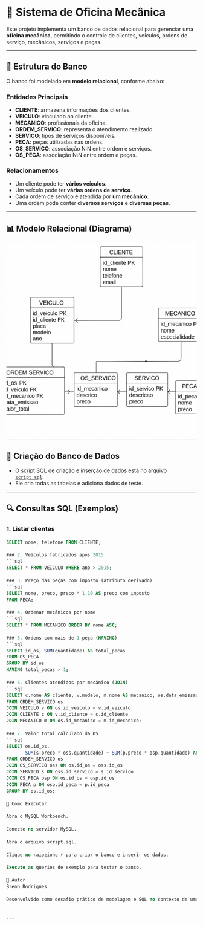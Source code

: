 # 📌 Sistema de Oficina Mecânica

Este projeto implementa um banco de dados relacional para gerenciar uma **oficina mecânica**, permitindo o controle de clientes, veículos, ordens de serviço, mecânicos, serviços e peças.

---

## 🔧 Estrutura do Banco

O banco foi modelado em **modelo relacional**, conforme abaixo:

### Entidades Principais
- **CLIENTE**: armazena informações dos clientes.
- **VEICULO**: vinculado ao cliente.
- **MECANICO**: profissionais da oficina.
- **ORDEM_SERVICO**: representa o atendimento realizado.
- **SERVICO**: tipos de serviços disponíveis.
- **PECA**: peças utilizadas nas ordens.
- **OS_SERVICO**: associação N:N entre ordem e serviços.
- **OS_PECA**: associação N:N entre ordem e peças.

### Relacionamentos
- Um cliente pode ter **vários veículos**.
- Um veículo pode ter **várias ordens de serviço**.
- Cada ordem de serviço é atendida por **um mecânico**.
- Uma ordem pode conter **diversos serviços** e **diversas peças**.

---

## 📊 Modelo Relacional (Diagrama)

<p align="center">
  <img src="diagramasql.png" alt="Diagrama SQL" width="600"/>
</p>

---

## 💾 Criação do Banco de Dados

- O script SQL de criação e inserção de dados está no arquivo [`script.sql`](script.sql).  
- Ele cria todas as tabelas e adiciona dados de teste.

---

## 🔍 Consultas SQL (Exemplos)

### 1. Listar clientes
```sql
SELECT nome, telefone FROM CLIENTE;

### 2. Veículos fabricados após 2015
```sql
SELECT * FROM VEICULO WHERE ano > 2015;

### 3. Preço das peças com imposto (atributo derivado)
```sql
SELECT nome, preco, preco * 1.10 AS preco_com_imposto
FROM PECA;

### 4. Ordenar mecânicos por nome
```sql
SELECT * FROM MECANICO ORDER BY nome ASC;

### 5. Ordens com mais de 1 peça (HAVING)
```sql
SELECT id_os, SUM(quantidade) AS total_pecas
FROM OS_PECA
GROUP BY id_os
HAVING total_pecas > 1;

### 6. Clientes atendidos por mecânico (JOIN)
```sql
SELECT c.nome AS cliente, v.modelo, m.nome AS mecanico, os.data_emissao
FROM ORDEM_SERVICO os
JOIN VEICULO v ON os.id_veiculo = v.id_veiculo
JOIN CLIENTE c ON v.id_cliente = c.id_cliente
JOIN MECANICO m ON os.id_mecanico = m.id_mecanico;

### 7. Valor total calculado da OS
```sql
SELECT os.id_os,
       SUM(s.preco * oss.quantidade) + SUM(p.preco * osp.quantidade) AS valor_total
FROM ORDEM_SERVICO os
JOIN OS_SERVICO oss ON os.id_os = oss.id_os
JOIN SERVICO s ON oss.id_servico = s.id_servico
JOIN OS_PECA osp ON os.id_os = osp.id_os
JOIN PECA p ON osp.id_peca = p.id_peca
GROUP BY os.id_os;

🚀 Como Executar

Abra o MySQL Workbench.

Conecte no servidor MySQL.

Abra o arquivo script.sql.

Clique no raiozinho ⚡ para criar o banco e inserir os dados.

Execute as queries de exemplo para testar o banco.

📌 Autor
Breno Rodrigues 

Desenvolvido como desafio prático de modelagem e SQL no contexto de uma oficina mecânica.


---


